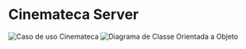 # Cinemateca Server
![Caso de uso Cinemateca](https://github.com/Eliziajs/CinematecaServer/assets/56489780/b988351d-e63d-495c-ac7f-0796093ddf99)
![Diagrama de Classe Orientada a Objeto](https://github.com/Eliziajs/CinematecaServer/assets/56489780/076d2800-dd89-42dc-84ad-fd8965d8d627)
